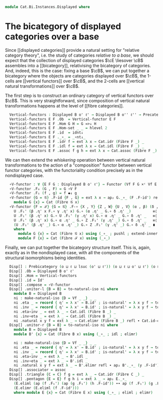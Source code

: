 <!--
```agda
open import Cat.Functor.Naturality
open import Cat.Displayed.Functor
open import Cat.Instances.Product
open import Cat.Displayed.Fibre
open import Cat.Displayed.Base
open import Cat.Bi.Base
open import Cat.Prelude

import Cat.Displayed.Reasoning as Disp
import Cat.Reasoning as Cat
```
-->

```agda
module Cat.Bi.Instances.Displayed where
```

<!--
```agda
private variable
  o ℓ o' ℓ' o'' ℓ'' : Level
  B : Precategory o ℓ

```
-->

# The bicategory of displayed categories over a base

Since [[displayed categories]] provide a natural setting for "relative
category theory", i.e. the study of categories *relative to a base*, we
should expect that the collection of displayed categories $\cE \liesover
\cB$ assembles into a [[bicategory]], relativising the bicategory of
categories. And, indeed, this is the case: fixing a base $\cB$, we can
put together a bicategory where the objects are categories displayed
over $\cB$, the 1-cells are [[vertical functors]] over $\cB$, and the
2-cells are [[vertical natural transformations]] over $\cB$.

<!--
```agda
module _ where
  open Precategory
```
-->

The first step is to construct an ordinary category of vertical functors
over $\cB$. This is very straightforward, since composition of vertical
natural transformations happens at the level of [[fibre categories]].

```agda
  Vertical-functors : Displayed B o' ℓ' → Displayed B o'' ℓ'' → Precategory _ _
  Vertical-functors E F .Ob  = Vertical-functor E F
  Vertical-functors E F .Hom G H = G =>↓ H
  Vertical-functors E F .Hom-set _ _ = hlevel 2
  Vertical-functors E F .id  = idnt↓
  Vertical-functors E F ._∘_ = _∘nt↓_
  Vertical-functors E F .idr f = ext λ x → Cat.idr (Fibre F _) _
  Vertical-functors E F .idl f = ext λ x → Cat.idl (Fibre F _) _
  Vertical-functors E F .assoc f g h = ext λ x → Cat.assoc (Fibre F _) _ _ _
```

<!--
```agda
module _ {o ℓ} (B : Precategory o ℓ) (o' ℓ' : Level) where
  open Prebicategory

  private
    Vf : Displayed B o' ℓ' → Displayed B o'' ℓ'' → Precategory _ _
    Vf = Vertical-functors

  open Vertical-functor
  open make-natural-iso
  open Functor
  open _=>↓_
```
-->

We can then extend the *whiskering* operation between vertical natural
transformations to the action of a "composition" functor between
vertical functor categories, with the functoriality condition precisely
as in the nondisplayed case.

```agda
  ∘V-functor : ∀ {E F G : Displayed B o' ℓ'} → Functor (Vf F G ×ᶜ Vf E F) (Vf E G)
  ∘V-functor .F₀ (G , F) = G ∘V F
  ∘V-functor .F₁ (f , g) = f ◆↓ g
  ∘V-functor {G = 𝒢} .F-id {F , G} = ext λ x → ap₂ G._∘_ (F .F-id') refl ∙ G.idr _ where
    module G {x} = Cat (Fibre 𝒢 x)
  ∘V-functor {F = ℱ} {G = 𝒢} .F-∘ {X , Y} {Z , W} {U , V} (α , β) (δ , γ) = ext λ x →
    U .F₁' (β .η' x F.∘ γ .η' x) G.∘ (α .η' _ G.∘ δ .η' _)          ≡⟨ G.pushl (F-∘↓ U) ⟩
    U .F₁' (β .η' x) G.∘ U .F₁' (γ .η' x) G.∘ α .η' _ G.∘ δ .η' _   ≡⟨ G.extend-inner (sym (is-natural↓ α _ _ _)) ⟩
    U .F₁' (β .η' x) G.∘ α .η' _ G.∘ Z .F₁' (γ .η' _) G.∘ δ .η' _   ≡⟨ G.pulll refl ⟩
    (U .F₁' (β .η' _) G.∘ α .η' _) G.∘ Z .F₁' (γ .η' _) G.∘ δ .η' _ ∎
    where
      module G {x} = Cat (Fibre 𝒢 x) using (_∘_ ; pushl ; extend-inner ; pulll)
      module F {x} = Cat (Fibre ℱ x) using (_∘_)
```

<!--
```agda
  private
    assoc : Associator-for Vf ∘V-functor
    assoc {D = D} = to-natural-iso ni where
      module D = Displayed D
      module D' {x} = Cat (Fibre D x) using (_∘_ ; idl ; idr ; elimr ; pushl ; introl)

      ni : make-natural-iso {D = Vf _ _} _ _
      ni .eta _ = record { η' = λ x' → D.id' ; is-natural' = λ x y f → to-pathp (Disp.id-comm[] D) }
      ni .inv _ = record { η' = λ x' → D.id' ; is-natural' = λ x y f → to-pathp (Disp.id-comm[] D) }
      ni .eta∘inv _ = ext λ _ → D'.idl _
      ni .inv∘eta _ = ext λ _ → D'.idl _
      ni .natural x y f = ext λ _ → D'.idr _ ∙∙ D'.pushl (F-∘↓ (y .fst)) ∙∙ D'.introl refl
```
-->

Finally, we can put together the bicategory structure itself. This is,
again, exactly as in the nondisplayed case, with all the components of
the structural isomorphisms being identities.

```agda
  Disp[] : Prebicategory (o ⊔ ℓ ⊔ lsuc (o' ⊔ ℓ')) (o ⊔ ℓ ⊔ o' ⊔ ℓ') (o ⊔ ℓ ⊔ o' ⊔ ℓ')
  Disp[] .Ob = Displayed B o' ℓ'
  Disp[] .Hom = Vertical-functors
  Disp[] .id = Id'
  Disp[] .compose = ∘V-functor
  Disp[] .unitor-l {B = B} = to-natural-iso ni where
    module B = Displayed B
    ni : make-natural-iso {D = Vf _ _} _ _
    ni .eta _ = record { η' = λ x' → B.id' ; is-natural' = λ x y f → to-pathp (Disp.id-comm[] B) }
    ni .inv _ = record { η' = λ x' → B.id' ; is-natural' = λ x y f → to-pathp (Disp.id-comm[] B) }
    ni .eta∘inv _ = ext λ _ → Cat.idl (Fibre B _) _
    ni .inv∘eta _ = ext λ _ → Cat.idl (Fibre B _) _
    ni .natural x y f = ext λ _ → Cat.elimr (Fibre B _) refl ∙ Cat.id-comm (Fibre B _)
  Disp[] .unitor-r {B = B} = to-natural-iso ni where
    module B = Displayed B
    module B' {x} = Cat (Fibre B x) using (_∘_ ; idl ; elimr)

    ni : make-natural-iso {D = Vf _ _} _ _
    ni .eta _ = record { η' = λ x' → B.id' ; is-natural' = λ x y f → to-pathp (Disp.id-comm[] B) }
    ni .inv _ = record { η' = λ x' → B.id' ; is-natural' = λ x y f → to-pathp (Disp.id-comm[] B) }
    ni .eta∘inv _ = ext λ _ → B'.idl _
    ni .inv∘eta _ = ext λ _ → B'.idl _
    ni .natural x y f = ext λ _ → B'.elimr refl ∙ ap₂ B'._∘_ (y .F-id') refl
  Disp[] .associator = assoc
  Disp[] .triangle {C = C} f g = ext λ _ → Cat.idr (Fibre C _) _
  Disp[] .pentagon {E = E} f g h i = ext λ _ → ap₂ E._∘_
    (E.eliml (ap (f .F₁') (ap (g .F₁') (h .F-id')) ∙∙ ap (f .F₁') (g .F-id') ∙∙ f .F-id'))
    (E.elimr (E.eliml (f .F-id')))
    where module E {x} = Cat (Fibre E x) using (_∘_ ; eliml ; elimr)
```

